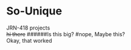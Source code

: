 # So-Unique
JRN-418 projects
<br>~~hi there~~
######Is this big?
#nope, Maybe this? <br>Okay, that worked 

